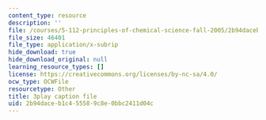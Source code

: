 ```yaml
---
content_type: resource
description: ''
file: /courses/5-112-principles-of-chemical-science-fall-2005/2b94daceb1c455589c8e0bbc2411d04c_yi6a_COcfxw.vtt
file_size: 46401
file_type: application/x-subrip
hide_download: true
hide_download_original: null
learning_resource_types: []
license: https://creativecommons.org/licenses/by-nc-sa/4.0/
ocw_type: OCWFile
resourcetype: Other
title: 3play caption file
uid: 2b94dace-b1c4-5558-9c8e-0bbc2411d04c
---
```

